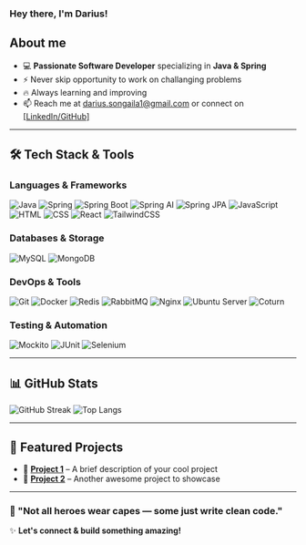 ### Hey there, I'm Darius!
## About me
- 💻 **Passionate Software Developer** specializing in **Java & Spring**
- ⚡ Never skip opportunity to work on challanging problems
- 🔥 Always learning and improving
- 📫 Reach me at darius.songaila1@gmail.com or connect on [[LinkedIn/GitHub]](https://www.linkedin.com/in/darius-songaila/)

---

## 🛠 Tech Stack & Tools

### **Languages & Frameworks**
![Java](https://img.shields.io/badge/Java-%23ED8B00.svg?style=for-the-badge&logo=java&logoColor=white)
![Spring](https://img.shields.io/badge/Spring-%236DB33F.svg?style=for-the-badge&logo=spring&logoColor=white)
![Spring Boot](https://img.shields.io/badge/Spring%20Boot-%236DB33F.svg?style=for-the-badge&logo=springboot&logoColor=white)
![Spring AI](https://img.shields.io/badge/Spring%20AI-%236DB33F.svg?style=for-the-badge&logo=spring&logoColor=white)
![Spring JPA](https://img.shields.io/badge/Spring%20JPA-%236DB33F.svg?style=for-the-badge&logo=spring&logoColor=white)
![JavaScript](https://img.shields.io/badge/JavaScript-%23F7DF1E.svg?style=for-the-badge&logo=javascript&logoColor=black)
![HTML](https://img.shields.io/badge/HTML5-%23E34F26.svg?style=for-the-badge&logo=html5&logoColor=white)
![CSS](https://img.shields.io/badge/CSS3-%231572B6.svg?style=for-the-badge&logo=css3&logoColor=white)
![React](https://img.shields.io/badge/React-%2361DAFB.svg?style=for-the-badge&logo=react&logoColor=black)
![TailwindCSS](https://img.shields.io/badge/TailwindCSS-%2338B2AC.svg?style=for-the-badge&logo=tailwind-css&logoColor=white)

### **Databases & Storage**
![MySQL](https://img.shields.io/badge/MySQL-%234479A1.svg?style=for-the-badge&logo=mysql&logoColor=white)
![MongoDB](https://img.shields.io/badge/MongoDB-%2347A248.svg?style=for-the-badge&logo=mongodb&logoColor=white)

### **DevOps & Tools**
![Git](https://img.shields.io/badge/Git-%23F05033.svg?style=for-the-badge&logo=git&logoColor=white)
![Docker](https://img.shields.io/badge/Docker-%232496ED.svg?style=for-the-badge&logo=docker&logoColor=white)
![Redis](https://img.shields.io/badge/Redis-%23DC382D.svg?style=for-the-badge&logo=redis&logoColor=white)
![RabbitMQ](https://img.shields.io/badge/RabbitMQ-%23FF6600.svg?style=for-the-badge&logo=rabbitmq&logoColor=white)
![Nginx](https://img.shields.io/badge/Nginx-%23009639.svg?style=for-the-badge&logo=nginx&logoColor=white)
![Ubuntu Server](https://img.shields.io/badge/Ubuntu%20Server-%23E95420.svg?style=for-the-badge&logo=ubuntu&logoColor=white)
![Coturn](https://img.shields.io/badge/Coturn-%23009639.svg?style=for-the-badge&logo=webrtc&logoColor=white)

### **Testing & Automation**
![Mockito](https://img.shields.io/badge/Mockito-%23009639.svg?style=for-the-badge&logo=java&logoColor=white)
![JUnit](https://img.shields.io/badge/JUnit-%231572B6.svg?style=for-the-badge&logo=java&logoColor=white)
![Selenium](https://img.shields.io/badge/Selenium-%2343B02A.svg?style=for-the-badge&logo=selenium&logoColor=white)

---

## 📊 GitHub Stats

![GitHub Streak](https://github-readme-streak-stats.herokuapp.com/?user=YourGitHubUsername&theme=dark&hide_border=false)
![Top Langs](https://github-readme-stats.vercel.app/api/top-langs/?username=YourGitHubUsername&layout=compact&theme=dark)

---

## 🚀 Featured Projects
- 🔹 **[Project 1](#)** – A brief description of your cool project
- 🔹 **[Project 2](#)** – Another awesome project to showcase

---

### 🎯 "Not all heroes wear capes — some just write clean code."

✨ **Let's connect & build something amazing!**
